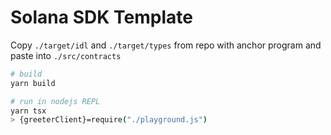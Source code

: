 # Solana SDK Template

Copy `./target/idl` and `./target/types` from repo with anchor program and paste into `./src/contracts`

```bash
# build
yarn build

# run in nodejs REPL
yarn tsx
> {greeterClient}=require("./playground.js")
```
